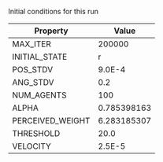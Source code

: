 Initial conditions for this run

| Property     | Value     |
|--------------|-----------|
|MAX_ITER|200000|
|INITIAL_STATE|r|
|POS_STDV|9.0E-4|
|ANG_STDV|0.2|
|NUM_AGENTS|100|
|ALPHA| 0.785398163|
|PERCEIVED_WEIGHT|6.283185307|
|THRESHOLD|20.0|
|VELOCITY|2.5E-5|